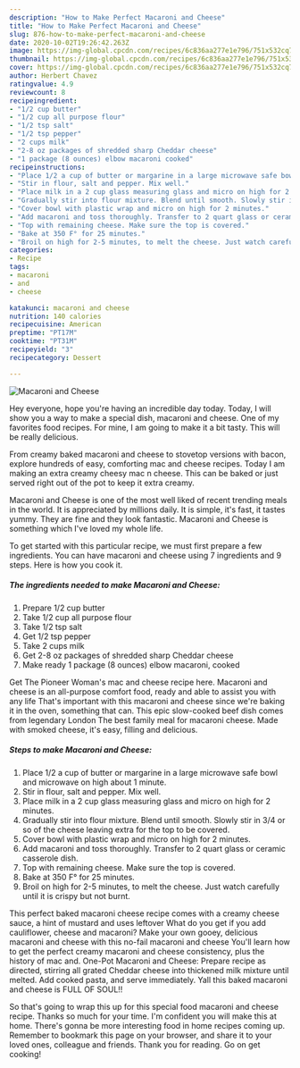```yaml
---
description: "How to Make Perfect Macaroni and Cheese"
title: "How to Make Perfect Macaroni and Cheese"
slug: 876-how-to-make-perfect-macaroni-and-cheese
date: 2020-10-02T19:26:42.263Z
image: https://img-global.cpcdn.com/recipes/6c836aa277e1e796/751x532cq70/macaroni-and-cheese-recipe-main-photo.jpg
thumbnail: https://img-global.cpcdn.com/recipes/6c836aa277e1e796/751x532cq70/macaroni-and-cheese-recipe-main-photo.jpg
cover: https://img-global.cpcdn.com/recipes/6c836aa277e1e796/751x532cq70/macaroni-and-cheese-recipe-main-photo.jpg
author: Herbert Chavez
ratingvalue: 4.9
reviewcount: 8
recipeingredient:
- "1/2 cup butter"
- "1/2 cup all purpose flour"
- "1/2 tsp salt"
- "1/2 tsp pepper"
- "2 cups milk"
- "2-8 oz packages of shredded sharp Cheddar cheese"
- "1 package (8 ounces) elbow macaroni cooked"
recipeinstructions:
- "Place 1/2 a cup of butter or margarine in a large microwave safe bowl and microwave on high about 1 minute."
- "Stir in flour, salt and pepper. Mix well."
- "Place milk in a 2 cup glass measuring glass and micro on high for 2 minutes."
- "Gradually stir into flour mixture. Blend until smooth. Slowly stir in 3/4 or so of the cheese leaving extra for the top to be covered."
- "Cover bowl with plastic wrap and micro on high for 2 minutes."
- "Add macaroni and toss thoroughly. Transfer to 2 quart glass or ceramic casserole dish."
- "Top with remaining cheese. Make sure the top is covered."
- "Bake at 350 F° for 25 minutes."
- "Broil on high for 2-5 minutes, to melt the cheese. Just watch carefully until it is crispy but not burnt."
categories:
- Recipe
tags:
- macaroni
- and
- cheese

katakunci: macaroni and cheese 
nutrition: 140 calories
recipecuisine: American
preptime: "PT17M"
cooktime: "PT31M"
recipeyield: "3"
recipecategory: Dessert

---
```



![Macaroni and Cheese](https://img-global.cpcdn.com/recipes/6c836aa277e1e796/751x532cq70/macaroni-and-cheese-recipe-main-photo.jpg)

Hey everyone, hope you're having an incredible day today. Today, I will show you a way to make a special dish, macaroni and cheese. One of my favorites food recipes. For mine, I am going to make it a bit tasty. This will be really delicious.

From creamy baked macaroni and cheese to stovetop versions with bacon, explore hundreds of easy, comforting mac and cheese recipes. Today I am making an extra creamy cheesy mac n cheese. This can be baked or just served right out of the pot to keep it extra creamy.

Macaroni and Cheese is one of the most well liked of recent trending meals in the world. It is appreciated by millions daily. It is simple, it's fast, it tastes yummy. They are fine and they look fantastic. Macaroni and Cheese is something which I've loved my whole life.


To get started with this particular recipe, we must first prepare a few ingredients. You can have macaroni and cheese using 7 ingredients and 9 steps. Here is how you cook it.

<!--inarticleads1-->

##### The ingredients needed to make Macaroni and Cheese:

1. Prepare 1/2 cup butter
1. Take 1/2 cup all purpose flour
1. Take 1/2 tsp salt
1. Get 1/2 tsp pepper
1. Take 2 cups milk
1. Get 2-8 oz packages of shredded sharp Cheddar cheese
1. Make ready 1 package (8 ounces) elbow macaroni, cooked


Get The Pioneer Woman&#39;s mac and cheese recipe here. Macaroni and cheese is an all-purpose comfort food, ready and able to assist you with any life That&#39;s important with this macaroni and cheese since we&#39;re baking it in the oven, something that can. This epic slow-cooked beef dish comes from legendary London The best family meal for macaroni cheese. Made with smoked cheese, it&#39;s easy, filling and delicious. 

<!--inarticleads2-->

##### Steps to make Macaroni and Cheese:

1. Place 1/2 a cup of butter or margarine in a large microwave safe bowl and microwave on high about 1 minute.
1. Stir in flour, salt and pepper. Mix well.
1. Place milk in a 2 cup glass measuring glass and micro on high for 2 minutes.
1. Gradually stir into flour mixture. Blend until smooth. Slowly stir in 3/4 or so of the cheese leaving extra for the top to be covered.
1. Cover bowl with plastic wrap and micro on high for 2 minutes.
1. Add macaroni and toss thoroughly. Transfer to 2 quart glass or ceramic casserole dish.
1. Top with remaining cheese. Make sure the top is covered.
1. Bake at 350 F° for 25 minutes.
1. Broil on high for 2-5 minutes, to melt the cheese. Just watch carefully until it is crispy but not burnt.


This perfect baked macaroni cheese recipe comes with a creamy cheese sauce, a hint of mustard and uses leftover What do you get if you add cauliflower, cheese and macaroni? Make your own gooey, delicious macaroni and cheese with this no-fail macaroni and cheese You&#39;ll learn how to get the perfect creamy macaroni and cheese consistency, plus the history of mac and. One-Pot Macaroni and Cheese: Prepare recipe as directed, stirring all grated Cheddar cheese into thickened milk mixture until melted. Add cooked pasta, and serve immediately. Yall this baked macaroni and cheese is FULL OF SOUL!! 

So that's going to wrap this up for this special food macaroni and cheese recipe. Thanks so much for your time. I'm confident you will make this at home. There's gonna be more interesting food in home recipes coming up. Remember to bookmark this page on your browser, and share it to your loved ones, colleague and friends. Thank you for reading. Go on get cooking!
